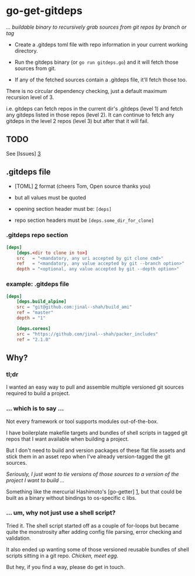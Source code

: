 # go-get-gitdeps

[1]: https://github.com/hashicorp/go-getter "Hashicorp go-getter on github"
[2]: https://github.com/toml-lang/toml "toml on github"
[3]: https://github.com/jinal--shah/go-get-gitdeps/issues "go-get-gitdeps issues"

_... buildable binary to recursively grab sources from git repos by branch or tag_

* Create a .gitdeps toml file with repo information in your current working directory.

* Run the gitdeps binary (or `go run gitdeps.go`) and it will fetch those sources from git.

* If any of the fetched sources contain a .gitdeps file, it'll fetch those too.

There is no circular dependency checking, just a default maximum recursion level of 3.

i.e. gitdeps can fetch repos in the current dir's .gitdeps (level 1) and fetch any gitdeps
listed in those repos (level 2). It can continue to fetch any gitdeps in the level 2 repos
(level 3) but after that it will fail.

## TODO

See [Issues] [3]

## .gitdeps file

* [TOML] [2] format (cheers Tom, Open source thanks you)

* but all values must be quoted 

* opening section header must be: `[deps]`

* repo section headers must be `[deps.some_dir_for_clone]`

### .gitdeps repo section

```toml
[deps]
    [deps.<dir to clone in to>]
    src   = "<mandatory, any uri accepted by git clone cmd>"
    ref   = "<mandatory, any value accepted by git --branch option>"
    depth = "<optional, any value accepted by git --depth option>"
```

### example: .gitdeps file

```toml
[deps]
    [deps.build_alpine]
    src = "git@github.com:jinal--shah/build_ami"
    ref = "master"
    depth = "1"

    [deps.coreos]
    src = "https://github.com/jinal--shah/packer_includes"
    ref = "2.1.0"
```

## Why?

### tl;dr

I wanted an easy way to pull and assemble multiple versioned git sources required to
build a project.

### ... which is to say ...

Not every framework or tool supports modules out-of-the-box.

I have boilerplate makefile targets and bundles of shell scripts in tagged
git repos that I want available when building a project.

But I don't need to build and version packages of these flat file assets and stick
them in an asset repo when I've already version-tagged the git sources.

_Seriously, I just want to tie versions of those sources to a version of the project_
_I want to build ..._

Something like the mercurial Hashimoto's [go-getter] [1], but 
that could be built as a binary without bindings to os-specific c libs.

### ... um, why not just use a shell script?

Tried it. The shell script started off as a couple of for-loops but became quite
the monstrosity after adding config file parsing, error checking and validation.

It also ended up wanting some of those versioned reusable bundles of shell scripts sitting in
a git repo. _Chicken, meet egg._

But hey, if you find a way, please do get in touch.

